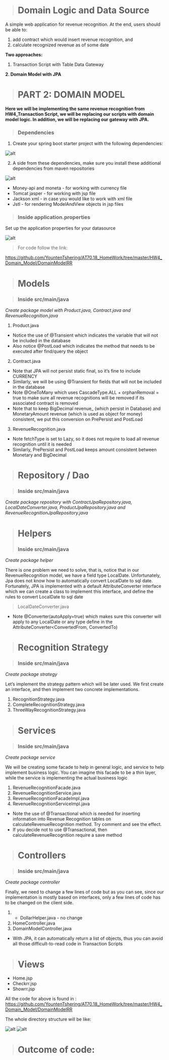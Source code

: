 ># Domain Logic and Data Source

A simple web application for revenue recognition. At the end, users should be able to:

1. add contract which would insert revenue recognition, and
2. calculate recognized revenue as of some date

**Two approaches:**

1. Transaction Script with Table Data Gateway

**2. Domain Model with JPA**

># PART 2: DOMAIN MODEL

**Here we will be implementing the same revenue recognition from HW4_Transaction Script, we will be replacing our scripts with domain model logic. In addition, we will be replacing our gateway with JPA.**

>### Dependencies

1. Create your spring boot starter project with the following dependencies:

![alt](./image/1.PNG)

2. A side from these dependencies, make sure you install these additional dependencies from maven repositories

![alt](./image/2.PNG)

- Money-api and moneta - for working with currency file
- Tomcat jasper - for working with jsp file
- Jackson xml - in case you would like to work with xml file
- Jstl - for rendering ModelAndView objects in jsp files

>### Inside application.properties

Set up the application properties for your datasource

![alt](./image/3.PNG)

> For code follow the link: 

https://github.com/YountenTshering/AT70.18_HomeWork/tree/master/HW4_Domain_Model/DomainModelRR

># Models

>### Inside src/main/java

*Create package model with Product.java, Contract.java and RevenueRecognition.java*

1. Product.java

- Notice the use of @Transient which indicates the variable that will not be included in the database
- Also notice @PostLoad which indicates the method that needs to be executed after find/query the object

2. Contract.java

- Note that JPA will not persist static final, so it’s fine to include CURRENCY
- Similarly, we will be using @Transient for fields that will not be included in the database
- Note @OneToMany which uses CascadeType.ALL + orphanRemoval = true to make sure all revenue recognitions will be removed if its associated contract is removed
- Note that to keep BigDecimal revenue_ (which persist in Database) and MonetaryAmount revenue (which is used as object for money) consistent, we put this conversion on PrePersist and PostLoad

3. RevenueRecognition.java

- Note fetchType is set to Lazy, so it does not require to load all revenue recognition until it is needed
- Similarly, PrePersist and PostLoad keeps amount consistent between Monetary and BigDecimal

># Repository / Dao

>### Inside src/main/java

*Create package repository with ContractJpaRepository.java, LocalDateConverter.java, ProductJpaRepository.java and RevenueRecognitionJpaRepository.java*

># Helpers
>### Inside src/main/java

*Create package helper*

There is one problem we need to solve, that is, notice that in our RevenueRecognition model, we have a field type LocalDate.  Unfortunately, Jpa does not know how to automatically convert LocalDate to sql date.  Fortunately, JPA is implemented with a default AttributeConverter interface which we can create a class to implement this interface, and define the rules to convert LocalDate to sql date

> LocalDateConverter.java

- Note @Converter(autoApply=true) which makes sure this converter will apply to any LocalDate or any type define in the AttributeConverter<ConvertedFrom, ConvertedTo)

># Recognition Strategy

>### Inside src/main/java

*Create package strategy*

Let’s implement the strategy pattern which will be later used.  We first create an interface, and then implement two concrete implementations.

1. RecognitionStrategy.java
2. CompleteRecognitionStrategy.java
3. ThreeWayRecognitionStrategy.java

># Services

>### Inside src/main/java

*Create package service*

We will be creating some facade to help in general logic, and service to help implement business logic.  You can imagine this facade to be a thin layer, while the service is implementing the actual business logic

1. RevenueRecognitionFacade.java
2. RevenueRecognitionService.java
3. RevenueRecognitionFacadeImpl.java
4. RevenueRecognitionServiceImpl.java

- Note the use of @Transactional which is needed for inserting information into Revenue Recognition tables on calculateRevenueRecognition method.  Try comment and see the effect.
- If you decide not to use @Transactional, then calculateRevenueRecognition require a save method

># Controllers

>### Inside src/main/java

*Create package controller*

Finally, we need to change a few lines of code but as you can see, since our implementation is mostly based on interfaces, only a few lines of code has to be changed on the client side.

1. - DollarHelper.java - no change
2. HomeController.java
3. DomainModelController.java

- With JPA, it can automatically return a list of objects, thus you can avoid all those difficult-to-read code in Transaction Scripts
># Views

- Home.jsp
- Checkrr.jsp
- Showrr.jsp

All the code for above is found in : https://github.com/YountenTshering/AT70.18_HomeWork/tree/master/HW4_Domain_Model/DomainModelRR

The whole directory structure will be like:

![alt](./image/4.PNG)
![alt](./image/5.PNG)

># Outcome of code:
